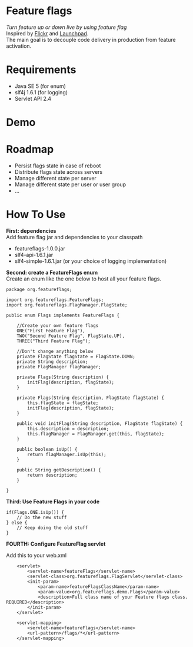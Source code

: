 Feature flags
=======

*Turn feature up or down live by using feature flag*  
Inspired by [Flickr](http://code.flickr.com/blog/2009/12/02/flipping-out/) and [Launchpad](https://dev.launchpad.net/LEP/FeatureFlags).  
The main goal is to decouple code delivery in production from feature activation.  

Requirements
=======

* Java SE 5 (for enum)
* slf4j 1.6.1 (for logging)
* Servlet API 2.4

Demo
=======


Roadmap
=======
- Persist flags state in case of reboot
- Distribute flags state across servers 
- Manage different state per server
- Manage different state per user or user group
- ...

How To Use
=======

**First: dependencies**  
Add feature flag jar and dependencies to your classpath

* featureflags-1.0.0.jar
* slf4-api-1.6.1.jar
* slf4-simple-1.6.1.jar (or your choice of logging implementation)

**Second: create a FeatureFlags enum**  
Create an enum like the one below to host all your feature flags.

	package org.featureflags;
	
	import org.featureflags.FeatureFlags;
	import org.featureflags.FlagManager.FlagState;
	
	public enum Flags implements FeatureFlags {
	
		//Create your own feature flags
	    ONE("First Feature Flag"),
	    TWO("Second Feature Flag", FlagState.UP),
	    THREE("Third Feature Flag");
	    
	    //Don't change anything below
	    private FlagState flagState = FlagState.DOWN;
	    private String description;
	    private FlagManager flagManager;
	    
	    private Flags(String description) {
			initFlag(description, flagState);
	    }
	
	    private Flags(String description, FlagState flagState) {
			this.flagState = flagState;
			initFlag(description, flagState);
	    }
	
	    public void initFlag(String description, FlagState flagState) {
			this.description = description;
			this.flagManager = FlagManager.get(this, flagState);    
	    }
	    
	    public boolean isUp() {
		    return flagManager.isUp(this);
	    }
	
	    public String getDescription() {
	        return description;
	    }
	    
	}

**Third: Use Feature Flags in your code**  

	if(Flags.ONE.isUp()) { 
		// Do the new stuff
	} else {
		// Keep doing the old stuff
	}
	
**FOURTH: Configure FeatureFlag servlet**  

Add this to your web.xml

		<servlet>
			<servlet-name>featureFlags</servlet-name>
			<servlet-class>org.featureflags.FlagServlet</servlet-class>
			<init-param>
				<param-name>featureFlagsClassName</param-name>
				<param-value>org.featureflags.demo.Flags</param-value>
				<description>Full class name of your Feature flags class. REQUIRED</description>
			</init-param>
		</servlet>
	
		<servlet-mapping>
			<servlet-name>featureFlags</servlet-name>
			<url-pattern>/flags/*</url-pattern>
		</servlet-mapping>
		
